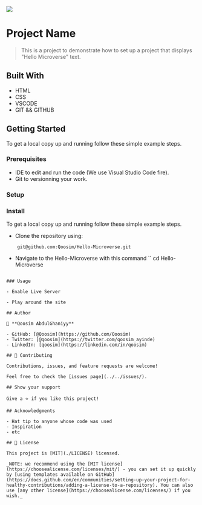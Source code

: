 ![](https://img.shields.io/badge/Microverse-blueviolet)

# Project Name

> This is a project to demonstrate how to set up a project that displays "Hello Microverse" text.


## Built With

- HTML
- CSS
- VSCODE
- GIT && GITHUB

## Getting Started

To get a local copy up and running follow these simple example steps.

### Prerequisites
- IDE to edit and run the code (We use Visual Studio Code fire).
- Git to versionning your work.

### Setup

### Install
To get a local copy up and running follow these simple example steps.

- Clone the repository using:
```
    git@github.com:Qoosim/Hello-Microverse.git
```
- Navigate to the Hello-Microverse with this command
``
    cd Hello-Microverse
```

### Usage

- Enable Live Server

- Play around the site

## Author

👤 **Qoosim AbdulGhaniyy**

- GitHub: [@Qoosim](https://github.com/Qoosim)
- Twitter: [@qoosim](https://twitter.com/qoosim_ayinde)
- LinkedIn: [qoosim](https://linkedin.com/in/qoosim)

## 🤝 Contributing

Contributions, issues, and feature requests are welcome!

Feel free to check the [issues page](../../issues/).

## Show your support

Give a ⭐️ if you like this project!

## Acknowledgments

- Hat tip to anyone whose code was used
- Inspiration
- etc

## 📝 License

This project is [MIT](./LICENSE) licensed.

_NOTE: we recommend using the [MIT license](https://choosealicense.com/licenses/mit/) - you can set it up quickly by [using templates available on GitHub](https://docs.github.com/en/communities/setting-up-your-project-for-healthy-contributions/adding-a-license-to-a-repository). You can also use [any other license](https://choosealicense.com/licenses/) if you wish._
